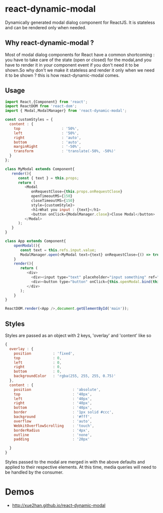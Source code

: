 # react-dynamic-modal

Dynamically generated modal dialog component for ReactJS.
It is stateless and can be rendered only when needed.

## Why react-dynamic-modal ?
Most of modal dialog components for React have a common shortcoming : you have to take care of the state (open or closed) for the modal,and you have to render it in your component event if you don't need it to be shown.So why don't we make it stateless and render it only when we need it to be shown ? this is how react-dynamic-modal comes.

## Usage

```js
import React,{Component} from 'react';
import ReactDOM from 'react-dom';
import { Modal,ModalManager} from 'react-dynamic-modal';

const customStyles = {
  content : {
    top                   : '50%',
    left                  : '50%',
    right                 : 'auto',
    bottom                : 'auto',
    marginRight           : '-50%',
    transform             : 'translate(-50%, -50%)'
  }
};

class MyModal extends Component{
   render(){
      const { text } = this.props;
      return (
         <Modal
            onRequestClose={this.props.onRequestClose}
            openTimeoutMS={150}
            closeTimeoutMS={150}
            style={customStyle}>
            <h1>What you input : {text}</h1>
            <button onClick={ModalManager.close}>Close Modal</button>
         </Modal>
      );
   }
}

class App extends Component{
    openModal(){
       const text = this.refs.input.value;
       ModalManager.open(<MyModal text={text} onRequestClose={() => true}/>);
    }
    render(){
       return (
          <div>
            <div><input type="text" placeholder="input something" ref="input" /></div>
            <div><button type="button" onClick={this.openModal.bind(this)}>Open Modal </button> </div>
          </div>
       );
    }
}

ReactDOM.render(<App />,document.getElementById('main'));

```
## Styles
Styles are passed as an object with 2 keys, 'overlay' and 'content' like so
```js
{
  overlay : {
    position          : 'fixed',
    top               : 0,
    left              : 0,
    right             : 0,
    bottom            : 0,
    backgroundColor   : 'rgba(255, 255, 255, 0.75)'
  },
  content : {
    position                   : 'absolute',
    top                        : '40px',
    left                       : '40px',
    right                      : '40px',
    bottom                     : '40px',
    border                     : '1px solid #ccc',
    background                 : '#fff',
    overflow                   : 'auto',
    WebkitOverflowScrolling    : 'touch',
    borderRadius               : '4px',
    outline                    : 'none',
    padding                    : '20px'

  }
}
```

Styles passed to the modal are merged in with the above defaults and applied to their respective elements.
At this time, media queries will need to be handled by the consumer.

# Demos
* http://xue2han.github.io/react-dynamic-modal
